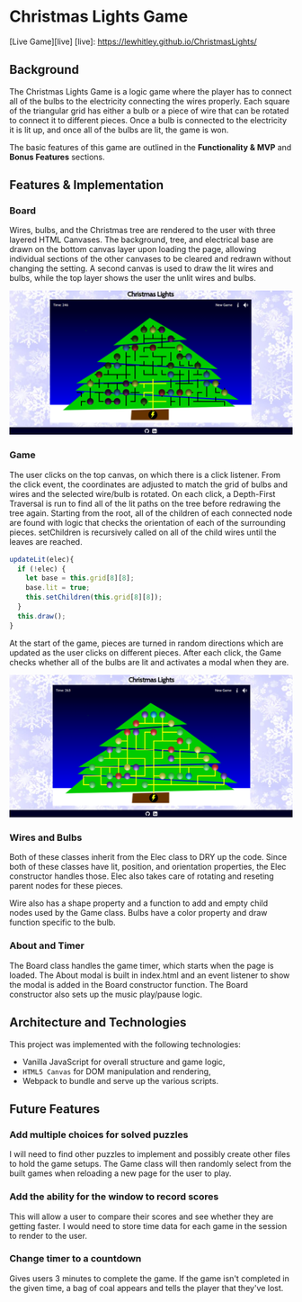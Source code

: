 # Christmas Lights Game

[Live Game][live]
[live]: https://lewhitley.github.io/ChristmasLights/

## Background

The Christmas Lights Game is a logic game where the player has to connect all of the bulbs to the electricity connecting the wires properly. Each square of the triangular grid has either a bulb or a piece of wire that can be rotated to connect it to different pieces. Once a bulb is connected to the electricity it is lit up, and once all of the bulbs are lit, the game is won.

The basic features of this game are outlined in the **Functionality & MVP** and **Bonus Features** sections.  


## Features & Implementation

### Board

Wires, bulbs, and the Christmas tree are rendered to the user with three layered HTML Canvases. The background, tree, and electrical base are drawn on the bottom canvas layer upon loading the page, allowing individual sections of the other canvases to be cleared and redrawn without changing the setting. A second canvas is used to draw the lit wires and bulbs, while the top layer shows the user the unlit wires and bulbs.

![start position](docs/start.png)

### Game

The user clicks on the top canvas, on which there is a click listener. From the click event, the coordinates are adjusted to match the grid of bulbs and wires and the selected wire/bulb is rotated. On each click, a Depth-First Traversal is run to find all of the lit paths on the tree before redrawing the tree again. Starting from the root, all of the children of each connected node are found with logic that checks the orientation of each of the surrounding pieces. setChildren is recursively called on all of the child wires until the leaves are reached.

```js
updateLit(elec){
  if (!elec) {
    let base = this.grid[8][8];
    base.lit = true;
    this.setChildren(this.grid[8][8]);
  }
  this.draw();
}
```

At the start of the game, pieces are turned in random directions which are updated as the user clicks on different pieces. After each click, the Game checks whether all of the bulbs are lit and activates a modal when they are.

![won game](docs/won.png)

### Wires and Bulbs

Both of these classes inherit from the Elec class to DRY up the code. Since both of these classes have lit, position, and orientation properties, the Elec constructor handles those. Elec also takes care of rotating and reseting parent nodes for these pieces.

Wire also has a shape property and a function to add and empty child nodes used by the Game class. Bulbs have a color property and draw function specific to the bulb.

### About and Timer

The Board class handles the game timer, which starts when the page is loaded. The About modal is built in index.html and an event listener to show the modal is added in the Board constructor function. The Board constructor also sets up the music play/pause logic.

## Architecture and Technologies

This project was implemented with the following technologies:

- Vanilla JavaScript for overall structure and game logic,
- `HTML5 Canvas` for DOM manipulation and rendering,
- Webpack to bundle and serve up the various scripts.


## Future Features

### Add multiple choices for solved puzzles

I will need to find other puzzles to implement and possibly create other files to hold the game setups. The Game class will then randomly select from the built games when reloading a new page for the user to play.

### Add the ability for the window to record scores

This will allow a user to compare their scores and see whether they are getting faster. I would need to store time data for each game in the session to render to the user.

### Change timer to a countdown

Gives users 3 minutes to complete the game. If the game isn't completed in the given time, a bag of coal appears and tells the player that they've lost.
